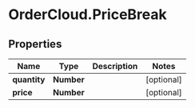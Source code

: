 # OrderCloud.PriceBreak

## Properties
Name | Type | Description | Notes
------------ | ------------- | ------------- | -------------
**quantity** | **Number** |  | [optional] 
**price** | **Number** |  | [optional] 


